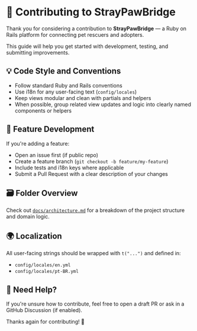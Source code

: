 # 🤝 Contributing to StrayPawBridge

Thank you for considering a contribution to **StrayPawBridge** — a Ruby on Rails platform for connecting pet rescuers and adopters.

This guide will help you get started with development, testing, and submitting improvements.

## 💡 Code Style and Conventions

- Follow standard Ruby and Rails conventions
- Use i18n for any user-facing text (`config/locales`)
- Keep views modular and clean with partials and helpers
- When possible, group related view updates and logic into clearly named components or helpers

## 🧩 Feature Development

If you're adding a feature:

- Open an issue first (if public repo)
- Create a feature branch (`git checkout -b feature/my-feature`)
- Include tests and i18n keys where applicable
- Submit a Pull Request with a clear description of your changes

## 🗃️ Folder Overview

Check out [`docs/architecture.md`](docs/architecture.md) for a breakdown of the project structure and domain logic.

## 🌍 Localization

All user-facing strings should be wrapped with `t("...")` and defined in:

- `config/locales/en.yml`
- `config/locales/pt-BR.yml`

## 📢 Need Help?

If you're unsure how to contribute, feel free to open a draft PR or ask in a GitHub Discussion (if enabled).

Thanks again for contributing! 🐾

